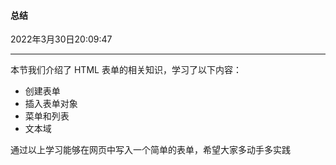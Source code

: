 #### 总结

2022年3月30日20:09:47

---

本节我们介绍了 HTML 表单的相关知识，学习了以下内容：

- 创建表单
- 插入表单对象
- 菜单和列表
- 文本域

通过以上学习能够在网页中写入一个简单的表单，希望大家多动手多实践
